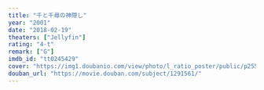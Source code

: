 ```yaml
---
title: "千と千尋の神隠し"
year: "2001"
date: "2018-02-19"
theaters: ["Jellyfin"]
rating: "4-t"
remark: ["G"]
imdb_id: "tt0245429"
cover: "https://img1.doubanio.com/view/photo/l_ratio_poster/public/p2557573348.jpg"
douban_url: "https://movie.douban.com/subject/1291561/"
---
```

